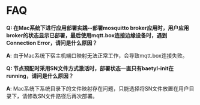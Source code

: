# FAQ
**Q: 在Mac系统下进行应用部署实践--部署mosquitto broker应用时，用户应用broker的状态显示已部署，最后使用mqtt.box连接边缘设备时，遇到Connection Error，请问是什么原因？**

**A**: 由于Mac系统下宿主机端口映射无法正常工作，会导致mqtt.box连接失败。

**Q: 节点预配时采用SN文件方式激活时，部署状态一直只有baetyl-init在running，请问是什么原因？**

**A**: Mac系统下系统目录下的文件映射存在问题，只能选择将SN文件放置在用户目录下，请修改SN文件路径后再次部署。

